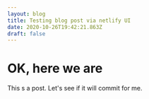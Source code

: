 ```yaml
---
layout: blog
title: Testing blog post via netlify UI
date: 2020-10-26T19:42:21.863Z
draft: false
---
```

# OK, here we are

This s a post. Let's see if it will commit for me.